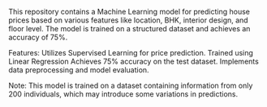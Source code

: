 This repository contains a Machine Learning model for predicting house prices based on various features like location, BHK,
interior design, and floor level. The model is trained on a structured dataset and achieves an accuracy of 75%.

Features:
Utilizes Supervised Learning for price prediction.
Trained using Linear Regression
Achieves 75% accuracy on the test dataset.
Implements data preprocessing and model evaluation.

Note: This model is trained on a dataset containing information from only 200 individuals, which may introduce some variations in predictions.
